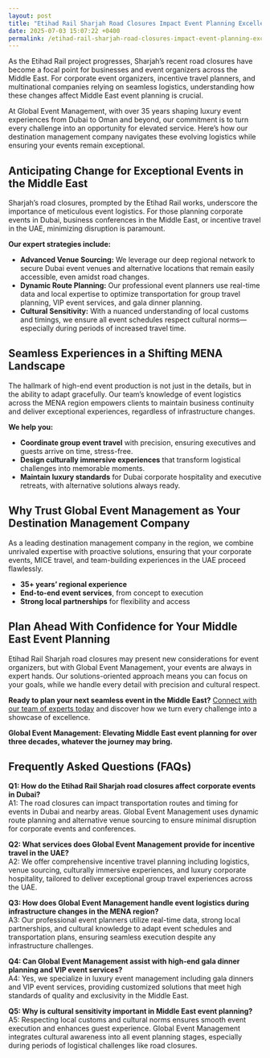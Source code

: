 ```yaml
---
layout: post
title: "Etihad Rail Sharjah Road Closures Impact Event Planning Excellence"
date: 2025-07-03 15:07:22 +0400
permalink: /etihad-rail-sharjah-road-closures-impact-event-planning-excellence/
---
```

As the Etihad Rail project progresses, Sharjah’s recent road closures have become a focal point for businesses and event organizers across the Middle East. For corporate event organizers, incentive travel planners, and multinational companies relying on seamless logistics, understanding how these changes affect Middle East event planning is crucial.

At Global Event Management, with over 35 years shaping luxury event experiences from Dubai to Oman and beyond, our commitment is to turn every challenge into an opportunity for elevated service. Here’s how our destination management company navigates these evolving logistics while ensuring your events remain exceptional.

## Anticipating Change for Exceptional Events in the Middle East

Sharjah’s road closures, prompted by the Etihad Rail works, underscore the importance of meticulous event logistics. For those planning corporate events in Dubai, business conferences in the Middle East, or incentive travel in the UAE, minimizing disruption is paramount.

**Our expert strategies include:**
- **Advanced Venue Sourcing:** We leverage our deep regional network to secure Dubai event venues and alternative locations that remain easily accessible, even amidst road changes.
- **Dynamic Route Planning:** Our professional event planners use real-time data and local expertise to optimize transportation for group travel planning, VIP event services, and gala dinner planning.
- **Cultural Sensitivity:** With a nuanced understanding of local customs and timings, we ensure all event schedules respect cultural norms—especially during periods of increased travel time.

## Seamless Experiences in a Shifting MENA Landscape

The hallmark of high-end event production is not just in the details, but in the ability to adapt gracefully. Our team’s knowledge of event logistics across the MENA region empowers clients to maintain business continuity and deliver exceptional experiences, regardless of infrastructure changes.

**We help you:**
- **Coordinate group event travel** with precision, ensuring executives and guests arrive on time, stress-free.
- **Design culturally immersive experiences** that transform logistical challenges into memorable moments.
- **Maintain luxury standards** for Dubai corporate hospitality and executive retreats, with alternative solutions always ready.

## Why Trust Global Event Management as Your Destination Management Company

As a leading destination management company in the region, we combine unrivaled expertise with proactive solutions, ensuring that your corporate events, MICE travel, and team-building experiences in the UAE proceed flawlessly.

- **35+ years’ regional experience**
- **End-to-end event services**, from concept to execution
- **Strong local partnerships** for flexibility and access

## Plan Ahead With Confidence for Your Middle East Event Planning

Etihad Rail Sharjah road closures may present new considerations for event organizers, but with Global Event Management, your events are always in expert hands. Our solutions-oriented approach means you can focus on your goals, while we handle every detail with precision and cultural respect.

**Ready to plan your next seamless event in the Middle East?** [Connect with our team of experts today](https://geventm.com/) and discover how we turn every challenge into a showcase of excellence.

**Global Event Management: Elevating Middle East event planning for over three decades, whatever the journey may bring.**

## Frequently Asked Questions (FAQs)

**Q1: How do the Etihad Rail Sharjah road closures affect corporate events in Dubai?**  
A1: The road closures can impact transportation routes and timing for events in Dubai and nearby areas. Global Event Management uses dynamic route planning and alternative venue sourcing to ensure minimal disruption for corporate events and conferences.

**Q2: What services does Global Event Management provide for incentive travel in the UAE?**  
A2: We offer comprehensive incentive travel planning including logistics, venue sourcing, culturally immersive experiences, and luxury corporate hospitality, tailored to deliver exceptional group travel experiences across the UAE.

**Q3: How does Global Event Management handle event logistics during infrastructure changes in the MENA region?**  
A3: Our professional event planners utilize real-time data, strong local partnerships, and cultural knowledge to adapt event schedules and transportation plans, ensuring seamless execution despite any infrastructure challenges.

**Q4: Can Global Event Management assist with high-end gala dinner planning and VIP event services?**  
A4: Yes, we specialize in luxury event management including gala dinners and VIP event services, providing customized solutions that meet high standards of quality and exclusivity in the Middle East.

**Q5: Why is cultural sensitivity important in Middle East event planning?**  
A5: Respecting local customs and cultural norms ensures smooth event execution and enhances guest experience. Global Event Management integrates cultural awareness into all event planning stages, especially during periods of logistical challenges like road closures.

<script type="application/ld+json">
{
  "@context": "https://schema.org",
  "@type": "BlogPosting",
  "headline": "Etihad Rail Sharjah Road Closures Impact Event Planning Excellence",
  "description": "Explore how Global Event Management navigates the challenges of Etihad Rail Sharjah road closures to deliver seamless corporate events, incentive travel, and conferences across the Middle East.",
  "image": "https://geventm.com/assets/images/blog/etihad-rail-sharjah-road-closures.jpg",
  "author": {
    "@type": "Person",
    "name": "Global Event Management"
  },
  "publisher": {
    "@type": "Organization",
    "name": "Global Event Management",
    "logo": {
      "@type": "ImageObject",
      "url": "https://geventm.com/assets/images/logo.png"
    }
  },
  "datePublished": "2024-06-01",
  "mainEntityOfPage": {
    "@type": "WebPage",
    "@id": "https://geventm.com/blog/etihad-rail-sharjah-road-closures-impact-event-planning"
  },
  "keywords": "Middle East event planning, corporate events in Dubai, destination management company, incentive travel UAE, business conferences Middle East, luxury event management, group travel planning, event logistics, cultural experiences, Dubai corporate hospitality, professional event planner, MICE travel, group event coordination, executive retreats, gala dinner planning, team-building experiences UAE, high-end event production, VIP event services, Dubai event venues, DMC Middle East"
}
</script>

<script type="application/ld+json">
{
  "@context": "https://schema.org",
  "@type": "FAQPage",
  "mainEntity": [
    {
      "@type": "Question",
      "name": "How do the Etihad Rail Sharjah road closures affect corporate events in Dubai?",
      "acceptedAnswer": {
        "@type": "Answer",
        "text": "The road closures can impact transportation routes and timing for events in Dubai and nearby areas. Global Event Management uses dynamic route planning and alternative venue sourcing to ensure minimal disruption for corporate events and conferences."
      }
    },
    {
      "@type": "Question",
      "name": "What services does Global Event Management provide for incentive travel in the UAE?",
      "acceptedAnswer": {
        "@type": "Answer",
        "text": "We offer comprehensive incentive travel planning including logistics, venue sourcing, culturally immersive experiences, and luxury corporate hospitality, tailored to deliver exceptional group travel experiences across the UAE."
      }
    },
    {
      "@type": "Question",
      "name": "How does Global Event Management handle event logistics during infrastructure changes in the MENA region?",
      "acceptedAnswer": {
        "@type": "Answer",
        "text": "Our professional event planners utilize real-time data, strong local partnerships, and cultural knowledge to adapt event schedules and transportation plans, ensuring seamless execution despite any infrastructure challenges."
      }
    },
    {
      "@type": "Question",
      "name": "Can Global Event Management assist with high-end gala dinner planning and VIP event services?",
      "acceptedAnswer": {
        "@type": "Answer",
        "text": "Yes, we specialize in luxury event management including gala dinners and VIP event services, providing customized solutions that meet high standards of quality and exclusivity in the Middle East."
      }
    },
    {
      "@type": "Question",
      "name": "Why is cultural sensitivity important in Middle East event planning?",
      "acceptedAnswer": {
        "@type": "Answer",
        "text": "Respecting local customs and cultural norms ensures smooth event execution and enhances guest experience. Global Event Management integrates cultural awareness into all event planning stages, especially during periods of logistical challenges like road closures."
      }
    }
  ]
}
</script>